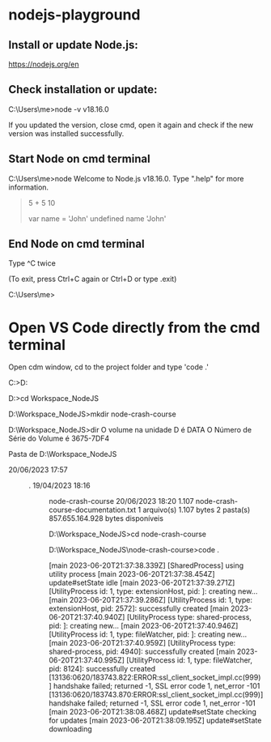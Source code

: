 # nodejs-playground

## Install or update Node.js:

https://nodejs.org/en

## Check installation or update:

C:\Users\me>node -v
v18.16.0

If you updated the version, close cmd, open it again and check if the new version was installed successfully.

## Start Node on cmd terminal

C:\Users\me>node
Welcome to Node.js v18.16.0.
Type ".help" for more information.
>
> 5 + 5
10
>
> var name = 'John'
undefined
> name
'John'

## End Node on cmd terminal

Type ^C twice

>
(To exit, press Ctrl+C again or Ctrl+D or type .exit)
>

C:\Users\me>

# Open VS Code directly from the cmd terminal

Open cdm window, cd to the project folder and type 'code .'

C:\>D:

D:\>cd Workspace_NodeJS

D:\Workspace_NodeJS>mkdir node-crash-course

D:\Workspace_NodeJS>dir
 O volume na unidade D é DATA
 O Número de Série do Volume é 3675-7DF4

 Pasta de D:\Workspace_NodeJS

20/06/2023  17:57    <DIR>          .
19/04/2023  18:16    <DIR>          node-crash-course
20/06/2023  18:20             1.107 node-crash-course-documentation.txt
               1 arquivo(s)          1.107 bytes
               2 pasta(s)   857.655.164.928 bytes disponíveis

D:\Workspace_NodeJS>cd node-crash-course

D:\Workspace_NodeJS\node-crash-course>code .

[main 2023-06-20T21:37:38.339Z] [SharedProcess] using utility process
[main 2023-06-20T21:37:38.454Z] update#setState idle
[main 2023-06-20T21:37:39.271Z] [UtilityProcess id: 1, type: extensionHost, pid: <none>]: creating new...
[main 2023-06-20T21:37:39.286Z] [UtilityProcess id: 1, type: extensionHost, pid: 2572]: successfully created
[main 2023-06-20T21:37:40.940Z] [UtilityProcess type: shared-process, pid: <none>]: creating new...
[main 2023-06-20T21:37:40.946Z] [UtilityProcess id: 1, type: fileWatcher, pid: <none>]: creating new...
[main 2023-06-20T21:37:40.959Z] [UtilityProcess type: shared-process, pid: 4940]: successfully created
[main 2023-06-20T21:37:40.995Z] [UtilityProcess id: 1, type: fileWatcher, pid: 8124]: successfully created
[13136:0620/183743.822:ERROR:ssl_client_socket_impl.cc(999)] handshake failed; returned -1, SSL error code 1, net_error -101
[13136:0620/183743.870:ERROR:ssl_client_socket_impl.cc(999)] handshake failed; returned -1, SSL error code 1, net_error -101
[main 2023-06-20T21:38:08.468Z] update#setState checking for updates
[main 2023-06-20T21:38:09.195Z] update#setState downloading

